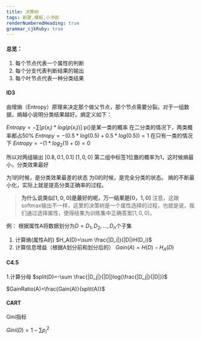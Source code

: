 ```yaml
---
title: 决策树
tags: 新建,模板,小书匠
renderNumberedHeading: true
grammar_cjkRuby: true
---
```



#### 总览：
1. 每个节点代表一个属性的判断
2. 每个分支代表判断结果的输出
3. 每个叶节点代表一种分类结果





#### ID3
由增熵（Entropy）原理来决定那个做父节点，那个节点需要分裂。对于一组数据，熵越小说明分类结果越好。熵定义如下：

$Entropy=-\sum[p(x_i)*log(p(x_i))]$
p()是某一类的概率
在二分类的情况下，两类概率都占50%
$Entropy=-(0.5*log(0.5)+0.5*log(0.5))=1$
在只有一类的情况下
$Entropy=-(1*log_2(1)+0)=0$

所以对两组输出
$[0.8,0.1,0.1]$
$[1,0,0]$
第二组中标签1位置的概率为1，这时候熵最小，分类效果最好

为1的时候，是分类效果最差的状态
为0的时候，是完全分类的状态。
熵的不断最小化，实际上就是提高分类正确率的过程。

>**为什么说类似$[1,0,0]$是最好的呢，万一结果是$[0，1,0]$**
注意，这跟softmax输出不一样，这里的决策树是一个属性选择的过程，也就是说，我们通过选择属性，使得结果为训练集中正确答案$[1,0,0]$，

例：
根据属性A将数据划分为$D={D_1,D_2,...,D_n}$个子集
1. 计算熵(属性A的)
$H_A(D)=\sum \frac{|D_i|}{|D|}H(D_i)$
2. 计算信息增益（根据A划分前和划分后的）
$Gain(A)=H(D)-H_A(D)$
#### C4.5
1.计算分母
$split(D)=-\sum \frac{|D_j|}{|D|}log(\frac{|D_j|}{|D|})$

$GainRatio(A)=\frac{Gain(A)}{split(A)}$



#### CART

Gini指标

$Gini(D)=1-\sum p_i^2$